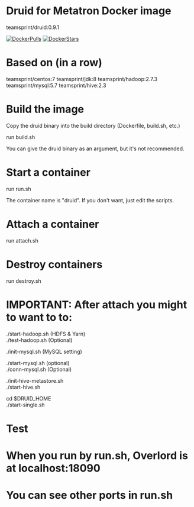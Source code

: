 # Druid for Metatron Docker image

teamsprint/druid:0.9.1

[![DockerPulls](https://img.shields.io/docker/pulls/teamsprint/docker-druid.svg)](https://registry.hub.docker.com/u/teamsprint/docker-druid/)
[![DockerStars](https://img.shields.io/docker/stars/teamsprint/docker-druid.svg)](https://registry.hub.docker.com/u/teamsprint/docker-druid/)

# Based on (in a row)

teamsprint/centos:7
teamsprint/jdk:8
teamsprint/hadoop:2.7.3
teamsprint/mysql:5.7
teamsprint/hive:2.3

# Build the image

Copy the druid binary into the build directory (Dockerfile, build.sh, etc.)

run build.sh

You can give the druid binary as an argument, but it's not recommended.

# Start a container

run run.sh

The container name is "druid". If you don't want, just edit the scripts.

# Attach a container

run attach.sh

# Destroy containers

run destroy.sh

# IMPORTANT: After attach you might to want to to:
./start-hadoop.sh (HDFS & Yarn)<br/>
./test-hadoop.sh (Optional)<br/>

./init-mysql.sh (MySQL setting)<br/>

./start-mysql.sh (optional)<br/>
./conn-mysql.sh (Optional)<br/>

./init-hive-metastore.sh<br/>
./start-hive.sh<br/>

cd $DRUID_HOME<br/>
./start-single.sh<br/>

# Test
# When you run by run.sh, Overlord is at localhost:18090
# You can see other ports in run.sh

